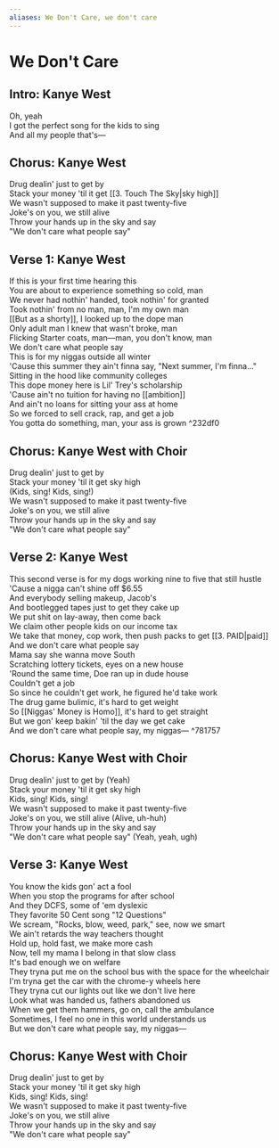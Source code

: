 ```yaml
---
aliases: We Don't Care, we don't care
---
```


# We Don't Care

## Intro: Kanye West

Oh, yeah  
I got the perfect song for the kids to sing  
And all my people that's—  

## Chorus: Kanye West

Drug dealin' just to get by  
Stack your money 'til it get [[3. Touch The Sky|sky high]]  
We wasn't supposed to make it past twenty-five  
Joke's on you, we still alive  
Throw your hands up in the sky and say  
"We don't care what people say"  

## Verse 1: Kanye West

If this is your first time hearing this  
You are about to experience something so cold, man  
We never had nothin' handed, took nothin' for granted  
Took nothin' from no man, man, I'm my own man  
[[But as a shorty]], I looked up to the dope man  
Only adult man I knew that wasn't broke, man  
Flicking Starter coats, man—man, you don't know, man  
We don't care what people say  
This is for my niggas outside all winter  
'Cause this summer they ain't finna say, "Next summer, I'm finna…"  
Sitting in the hood like community colleges  
This dope money here is Lil' Trey's scholarship  
'Cause ain't no tuition for having no [[ambition]]  
And ain't no loans for sitting your ass at home  
So we forced to sell crack, rap, and get a job  
You gotta do something, man, your ass is grown ^232df0

## Chorus: Kanye West with Choir

Drug dealin' just to get by  
Stack your money 'til it get sky high  
(Kids, sing! Kids, sing!)  
We wasn't supposed to make it past twenty-five  
Joke's on you, we still alive  
Throw your hands up in the sky and say  
"We don't care what people say"  

## Verse 2: Kanye West

This second verse is for my dogs working nine to five that still hustle  
'Cause a nigga can't shine off $6.55  
And everybody selling makeup, Jacob's  
And bootlegged tapes just to get they cake up  
We put shit on lay-away, then come back  
We claim other people kids on our income tax  
We take that money, cop work, then push packs to get [[3. PAID|paid]]  
And we don't care what people say  
Mama say she wanna move South  
Scratching lottery tickets, eyes on a new house  
'Round the same time, Doe ran up in dude house  
Couldn't get a job  
So since he couldn't get work, he figured he'd take work  
The drug game bulimic, it's hard to get weight  
So [[Niggas' Money is Homo]], it's hard to get straight  
But we gon' keep bakin' 'til the day we get cake  
And we don't care what people say, my niggas— ^781757

## Chorus: Kanye West with Choir

Drug dealin' just to get by (Yeah)  
Stack your money 'til it get sky high  
Kids, sing! Kids, sing!  
We wasn't supposed to make it past twenty-five  
Joke's on you, we still alive (Alive, uh-huh)  
Throw your hands up in the sky and say  
"We don't care what people say" (Yeah, yeah, ugh)  

## Verse 3: Kanye West

You know the kids gon' act a fool  
When you stop the programs for after school  
And they DCFS, some of 'em dyslexic  
They favorite 50 Cent song "12 Questions"  
We scream, "Rocks, blow, weed, park," see, now we smart  
We ain't retards the way teachers thought  
Hold up, hold fast, we make more cash  
Now, tell my mama I belong in that slow class  
It's bad enough we on welfare  
They tryna put me on the school bus with the space for the wheelchair  
I'm tryna get the car with the chrome-y wheels here  
They tryna cut our lights out like we don't live here  
Look what was handed us, fathers abandoned us  
When we get them hammers, go on, call the ambulance  
Sometimes, I feel no one in this world understands us  
But we don't care what people say, my niggas—  

## Chorus: Kanye West with Choir

Drug dealin' just to get by  
Stack your money 'til it get sky high  
Kids, sing! Kids, sing!  
We wasn't supposed to make it past twenty-five  
Joke's on you, we still alive  
Throw your hands up in the sky and say  
"We don't care what people say"
